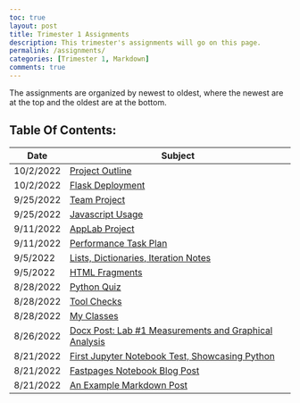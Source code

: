 ```yaml
---
toc: true
layout: post
title: Trimester 1 Assignments
description: This trimester's assignments will go on this page.
permalink: /assignments/
categories: [Trimester 1, Markdown]
comments: true
---
```


The assignments are organized by newest to oldest, where the newest are at the top and the oldest are at the bottom.

## Table Of Contents:

| Date | Subject |
|-|-|
| 10/2/2022 | [Project Outline](https://davidvasilev1.github.io/fastpages/jupyter/trimester%201/tri%201%20assignments/2022/10/02/project-outline.html) |
| 10/2/2022 | [Flask Deployment](https://davidvasilev1.github.io/fastpages/markdown/trimester%201/tri%201%20assignments/2022/10/02/output.html) |
| 9/25/2022 | [Team Project](https://davidvasilev1.github.io/fastpages/markdown/trimester%201/tri%201%20assignments/2022/09/25/group-project.html) |
| 9/25/2022 | [Javascript Usage](https://davidvasilev1.github.io/fastpages/jupyter/trimester%201/tri%201%20assignments/2022/09/25/javascript.html) |
| 9/11/2022 | [AppLab Project](https://davidvasilev1.github.io/fastpages/markdown/trimester%201/tri%201%20assignments/2022/09/11/AppLab-project.html) |
| 9/11/2022 | [Performance Task Plan](https://davidvasilev1.github.io/fastpages/markdown/trimester%201/tri%201%20assignments/2022/09/11/performance-task-plan.html) |
| 9/5/2022 | [Lists, Dictionaries, Iteration Notes](https://davidvasilev1.github.io/fastpages/jupyter/trimester%201/tri%201%20notes/2022/08/30/Lists,-Dictionaries,-Iteration.html) |
| 9/5/2022 | [HTML Fragments](https://davidvasilev1.github.io/fastpages/markdown/trimester%201/tri%201%20assignments/2022/09/05/html-blog.html) |
| 8/28/2022 | [Python Quiz](https://davidvasilev1.github.io/fastpages/jupyter/trimester%201/tri%201%20assignments/2022/08/28/python-quiz.html)
| 8/28/2022 | [Tool Checks](https://davidvasilev1.github.io/fastpages/jupyter/trimester%201/tri%201%20assignments/2022/08/28/tool-check.html)
| 8/28/2022 | [My Classes](https://davidvasilev1.github.io/fastpages/markdown/trimester%201/classes/tri%201%20assignments/2022/08/28/classes.html) |
| 8/26/2022 | [Docx Post: Lab #1 Measurements and Graphical Analysis](https://davidvasilev1.github.io/fastpages/2022/08/26/Docx-Post-Lab-1-Measurements-and-Graphical-Analysis.html) |
| 8/21/2022 | [First Jupyter Notebook Test, Showcasing Python](https://davidvasilev1.github.io/fastpages/trimester%201/python/tri%201%20assignments/2022/08/21/jupyter-notebook.html) |
| 8/21/2022 | [Fastpages Notebook Blog Post](https://davidvasilev1.github.io/fastpages/jupyter/trimester%201/tri%201%20assignments/2020/02/20/test.html) |
| 8/21/2022 | [An Example Markdown Post](https://davidvasilev1.github.io/fastpages/markdown/trimester%201/tri%201%20assignments/2020/01/14/test-markdown-post.html) |